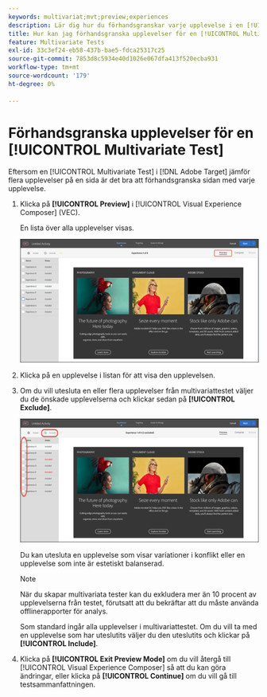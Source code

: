 ```yaml
---
keywords: multivariat;mvt;preview;experiences
description: Lär dig hur du förhandsgranskar varje upplevelse i en [!UICONTROL Multivariate Test]-aktivitet (MVT) i [!DNL Adobe Target] med hjälp av [!UICONTROL Visual Experience Composer] (VEC).
title: Hur kan jag förhandsgranska upplevelser för en [!UICONTROL Multivariate Test] (MVT)?
feature: Multivariate Tests
exl-id: 33c3ef24-eb58-437b-bae5-fdca25317c25
source-git-commit: 7853d8c5934e40d1026e067dfa413f520ecba931
workflow-type: tm+mt
source-wordcount: '179'
ht-degree: 0%

---
```


# Förhandsgranska upplevelser för en [!UICONTROL Multivariate Test]

Eftersom en [!UICONTROL Multivariate Test] i [!DNL Adobe Target] jämför flera upplevelser på en sida är det bra att förhandsgranska sidan med varje upplevelse.

1. Klicka på **[!UICONTROL Preview]** i [!UICONTROL Visual Experience Composer] (VEC).

   En lista över alla upplevelser visas.

   ![förhandsvisningsbild](assets/preview.png)

1. Klicka på en upplevelse i listan för att visa den upplevelsen.

1. Om du vill utesluta en eller flera upplevelser från multivariattestet väljer du de önskade upplevelserna och klickar sedan på **[!UICONTROL Exclude]**.

   ![Uteslut upplevelser](/help/main/c-activities/c-multivariate-testing/t-create-multivariate-test/assets/preview-mvt-exclude.png)

   Du kan utesluta en upplevelse som visar variationer i konflikt eller en upplevelse som inte är estetiskt balanserad.

   >[!NOTE]
   >
   >När du skapar multivariata tester kan du exkludera mer än 10 procent av upplevelserna från testet, förutsatt att du bekräftar att du måste använda offlinerapporter för analys.

   Som standard ingår alla upplevelser i multivariattestet. Om du vill ta med en upplevelse som har uteslutits väljer du den uteslutits och klickar på **[!UICONTROL Include]**.

1. Klicka på **[!UICONTROL Exit Preview Mode]** om du vill återgå till [!UICONTROL Visual Experience Composer] så att du kan göra ändringar, eller klicka på **[!UICONTROL Continue]** om du vill gå till testsammanfattningen.
